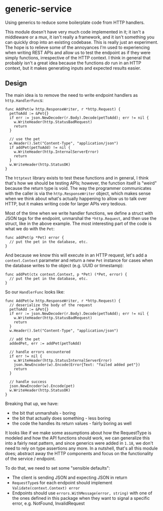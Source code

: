 # generic-service

Using generics to reduce some boilerplate code from HTTP handlers.

This module doesn't have very much code implemented in it; it isn't a middleware or a mux, it isn't really a framework, and it isn't something you can quickly drop into an existing codebase. This is really just an experiment. The hope is to relieve some of the annoyances I'm used to experiencing when writing REST APIs and allow us to test the endpoint as if they were simply functions, irrespective of the HTTP context. I think in general that probably isn't a great idea because the functions _do_ run in an HTTP context, but it makes generating inputs and expected results easier.

## Design

The main idea is to remove the need to write endpoint handlers as `http.HandlerFunc`s:

```golang
func AddPet(w http.ResponseWriter, r *http.Request) {
  petToAdd := &Pet{}
  if err := json.NewDecoder(r.Body).Decode(petToAdd); err != nil {
    w.WriteHeader(http.StatusBadRequest)
    return
  }

  // use the pet
  w.Header().Set("Content-Type", "application/json")
  if addPet(petToAdd) != nil {
    w.WriteHeader(http.InternalServerError)
    return
  }
  w.WriteHeader(http.StatusOK)
}
```

The `httptest` library exists to test these functions and in general, I think that's how we should be testing APIs; however, the function itself is "weird" because the return type is void. The way the programmer communicates with the caller is via the `http.ResponseWriter` object, which makes sense when we think about what's actually happening to allow us to talk over HTTP, but it makes writing code for larger APIs very tedious.

Most of the time when we write handler functions, we define a struct with JSON tags for the endpoint, unmarshal the `*http.Request`, and then use the struct, like in the above example. The most interesting part of the code is what we do with the `Pet`:

```golang
func addPet(p *Pet) error {
  // put the pet in the database, etc.
}
```

And because we know this will execute in an HTTP request, let's add a `context.Context` parameter and return a new `Pet` instance for cases when the database writes to the object (e.g. UUID or timestamp):

```golang
func addPet(ctx context.Context, p *Pet) (*Pet, error) {
  // put the pet in the database, etc.
}
```

So our `HandlerFunc` looks like:

```golang
func AddPet(w http.ResponseWriter, r *http.Request) {
  // deserialize the body of the request
  petToAdd := &Pet{}
  if err := json.NewDecoder(r.Body).Decode(petToAdd); err != nil {
    w.WriteHeader(http.StatusBadRequest)
    return
  }
  w.Header().Set("Content-Type", "application/json")

  // add the pet
  addedPet, err := addPet(petToAdd)
  
  // handle errors encountered
  if err != nil {
    w.WriteHeader(http.StatusInternalServerError)
    json.NewEncoder(w).Encode(Error{Text: "failed added pet"})
    return
  }

  // handle success
  json.NewEncoder(w).Encode(pet)
  w.WriteHeader(http.StatusOK)
}
```

Breaking that up, we have:
* the bit that unmarshals - boring
* the bit that actually does something - less boring 
* the code the handles its return values - fairly boring as well

It looks like if we make some assumptions about how the RequestType is modeled and how the API functions should work, we can generalize this into a fairly neat pattern, and since generics were added in `1.18`, we don't need to rely on type assertions any more. In a nutshell, that's all this module does; abstract away the HTTP components and focus on the functionality of the service / endpoint.

To do that, we need to set some "sensible defaults":
* The client is sending JSON and expecting JSON in return
* `RequestType`s for each endpoint should implement `Validate(context.Context) error`
* Endpoints should use `errors.WithMessage(error, string)` with one of the ones defined in this package when they want to signal a specific error, e.g. NotFound, InvalidRequest